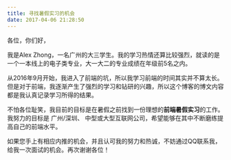 ```yaml
---
title: 寻找暑假实习的机会
date: 2017-04-06 21:28:50
---
```


各位，你们好，

我是Alex Zhong，一名广州的大三学生。我的学习热情还算比较强烈，就读的是一个一本线上的电子类专业，大一大二的专业成绩在年级前5名之内。

从2016年9月开始，我进入了前端的坑，所以我学习前端的时间其实并不算太长。但是对于前端，我逐渐产生了强烈的学习和钻研的兴趣，所以这个博客的博文内容都是我认真记录学习所得的结果。

不怕各位耻笑，我目前的目标是在暑假之前找到一份理想的**前端暑假实习**的工作。我努力的目标是 广州/深圳、 中型或大型互联网公司，希望能够在其中不断磨练提高自己的前端水平。

如果您手上有相应内推的机会，并且认可我的努力和热诚，不妨通过QQ联系我，给我一次面试的机会。再次谢谢各位！
